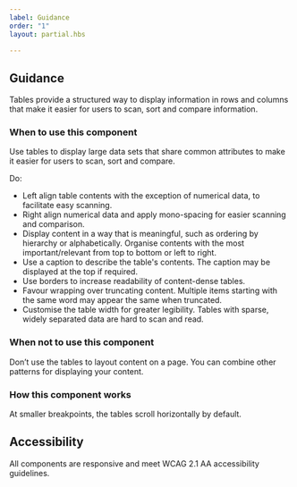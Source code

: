 ```yaml
---
label: Guidance
order: "1"
layout: partial.hbs

---
```

## Guidance

Tables provide a structured way to display information in rows and columns that make it easier for users to scan, sort and compare information.

### When to use this component

Use tables to display large data sets that share common attributes to make it easier for users to scan, sort and compare.

Do:

* Left align table contents with the exception of numerical data, to facilitate easy scanning.
* Right align numerical data and apply mono-spacing for easier scanning and comparison.
* Display content in a way that is meaningful, such as ordering by hierarchy or alphabetically. Organise contents with the most important/relevant from top to bottom or left to right.
* Use a caption to describe the table's contents. The caption may be displayed at the top if required.
* Use borders to increase readability of content-dense tables.
* Favour wrapping over truncating content. Multiple items starting with the same word may appear the same when truncated.
* Customise the table width for greater legibility. Tables with sparse, widely separated data are hard to scan and read.

### When not to use this component

Don’t use the tables to layout content on a page. You can combine other patterns for displaying your content.

### How this component works

At smaller breakpoints, the tables scroll horizontally by default.

## Accessibility

All components are responsive and meet WCAG 2.1 AA accessibility guidelines.
